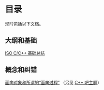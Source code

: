 ﻿# 目录

现时包括以下文档。

## 大纲和基础

[ISO C/C++ 基础总结](c-cpp-fundamental.md)

## 概念和纠错

[面向对象和所谓的“面向过程”](OO-and-procedual-oriented-mist.md) （另见 [C++ 吧主题](http://tieba.baidu.com/p/1912906851)）

